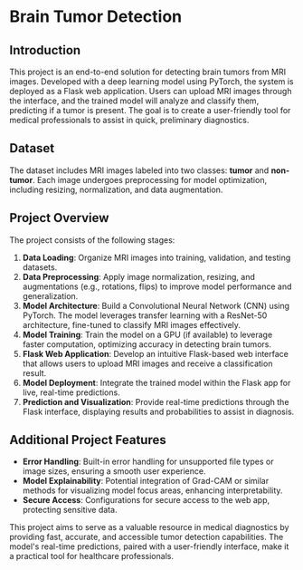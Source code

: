 # Brain Tumor Detection

## Introduction
This project is an end-to-end solution for detecting brain tumors from MRI images. Developed with a deep learning model using PyTorch, the system is deployed as a Flask web application. Users can upload MRI images through the interface, and the trained model will analyze and classify them, predicting if a tumor is present. The goal is to create a user-friendly tool for medical professionals to assist in quick, preliminary diagnostics.

## Dataset
The dataset includes MRI images labeled into two classes: **tumor** and **non-tumor**. Each image undergoes preprocessing for model optimization, including resizing, normalization, and data augmentation.

## Project Overview
The project consists of the following stages:

1. **Data Loading**: Organize MRI images into training, validation, and testing datasets.
2. **Data Preprocessing**: Apply image normalization, resizing, and augmentations (e.g., rotations, flips) to improve model performance and generalization.
3. **Model Architecture**: Build a Convolutional Neural Network (CNN) using PyTorch. The model leverages transfer learning with a ResNet-50 architecture, fine-tuned to classify MRI images effectively.
4. **Model Training**: Train the model on a GPU (if available) to leverage faster computation, optimizing accuracy in detecting brain tumors.
5. **Flask Web Application**: Develop an intuitive Flask-based web interface that allows users to upload MRI images and receive a classification result.
6. **Model Deployment**: Integrate the trained model within the Flask app for live, real-time predictions.
7. **Prediction and Visualization**: Provide real-time predictions through the Flask interface, displaying results and probabilities to assist in diagnosis.

## Additional Project Features
- **Error Handling**: Built-in error handling for unsupported file types or image sizes, ensuring a smooth user experience.
- **Model Explainability**: Potential integration of Grad-CAM or similar methods for visualizing model focus areas, enhancing interpretability.
- **Secure Access**: Configurations for secure access to the web app, protecting sensitive data.

This project aims to serve as a valuable resource in medical diagnostics by providing fast, accurate, and accessible tumor detection capabilities. The model's real-time predictions, paired with a user-friendly interface, make it a practical tool for healthcare professionals.
